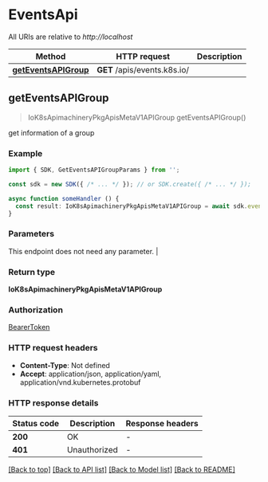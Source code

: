 # EventsApi

All URIs are relative to *http://localhost*

| Method                                               | HTTP request                                         | Description                                          |
| ---------------------------------------------------- | ---------------------------------------------------- | ---------------------------------------------------- |
| [**getEventsAPIGroup**](EventsApi.md#geteventsapigroup) | **GET** /apis/events.k8s.io/ |  |


## **getEventsAPIGroup**
> IoK8sApimachineryPkgApisMetaV1APIGroup getEventsAPIGroup()

get information of a group

### Example

```typescript
import { SDK, GetEventsAPIGroupParams } from '';

const sdk = new SDK({ /* ... */ }); // or SDK.create({ /* ... */ });

async function someHandler () {
  const result: IoK8sApimachineryPkgApisMetaV1APIGroup = await sdk.events.getEventsAPIGroup()
}
```

### Parameters
This endpoint does not need any parameter. |


### Return type

**IoK8sApimachineryPkgApisMetaV1APIGroup**

### Authorization

[BearerToken](../authorization.md#BearerToken)

### HTTP request headers

 - **Content-Type**: Not defined
 - **Accept**: application/json, application/yaml, application/vnd.kubernetes.protobuf


### HTTP response details
| Status code | Description | Response headers |
|-------------|-------------|------------------|
| **200** | OK |  -  |
| **401** | Unauthorized |  -  |

[[Back to top]](EventsApi.md#eventsapi) [[Back to API list]](../apis.md#documentation) [[Back to Model list]](../models.md#documentation) [[Back to README]](../../readme.md)


